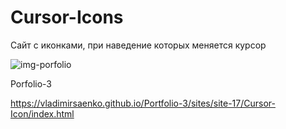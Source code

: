 # Cursor-Icons
 
Сайт с иконками, при наведение которых меняется курсор

![img-porfolio](https://user-images.githubusercontent.com/56477695/115142824-7bce2c00-a04c-11eb-8527-de9f71d986d5.png)

Porfolio-3

https://vladimirsaenko.github.io/Portfolio-3/sites/site-17/Cursor-Icon/index.html
